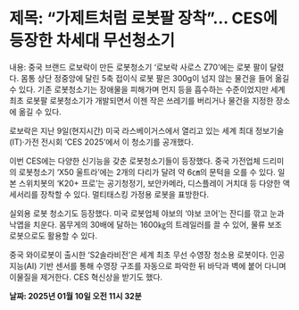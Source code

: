 # **제목: “가제트처럼 로봇팔 장착”… CES에 등장한 차세대 무선청소기**

  내용: 중국 브랜드 로보락이 만든 로봇청소기 ‘로보락 사로스 Z70’에는 로봇 팔이 달렸다. 몸통 상단 정중앙에 달린 5축 접이식 로봇 팔은 300g이 넘지 않는 물건을 들어 옮길 수 있다. 기존 로봇청소기는 장애물을 피해가며 먼지 등을 흡수하는 수준이었지만 세계 최초 로봇팔 로봇청소기가 개발되면서 이젠 작은 쓰레기를 버리거나 물건을 지정한 장소에 옮길 수 있다. 

로보락은 지난 9일(현지시간) 미국 라스베이거스에서 열리고 있는 세계 최대 정보기술(IT)·가전 전시회 ‘CES 2025’에서 이 청소기를 공개했다. 

이번 CES에는 다양한 신기능을 갖춘 로봇청소기들이 등장했다. 중국 가전업체 드리미의 로봇청소기 ‘X50 울트라’에는 2개의 다리가 달려 약 6㎝의 문턱을 오를 수 있다. 일본 스위치봇의 ‘K20+ 프로’는 공기청정기, 보안카메라, 디스플레이 거치대 등 다양한 액세서리를 장착할 수 있다. 멀티태스킹 가정용 로봇을 표방한다.

실외용 로봇 청소기도 등장했다. 미국 로봇업체 야보의 ‘야보 코어’는 잔디를 깎고 눈과 낙엽을 치운다. 몸무게의 30배에 달하는 1600㎏의 트레일러를 끌 수 있어, 물류 보조 로봇으로도 활용할 수 있다.

중국 와이로봇이 출시한 ‘S2솔라비전’은 세계 최초 무선 수영장 청소용 로봇이다. 인공지능(AI) 기반 센서를 통해 수영장 구조를 자동으로 파악한 뒤 바닥과 벽에 붙어 다니며 이물질을 제거한다. CES 혁신상을 받기도 했다.

  **날짜: 2025년 01월 10일 오전 11시 32분**